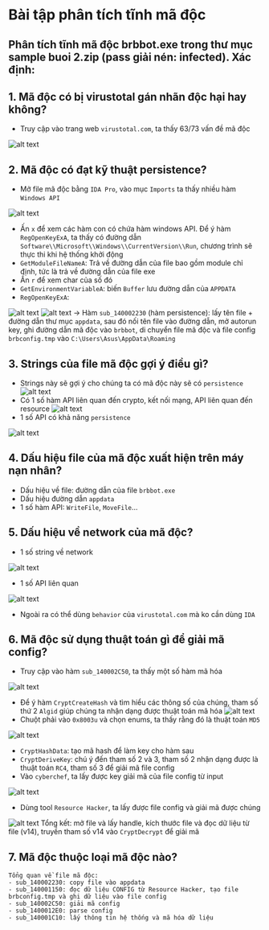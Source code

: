 # Bài tập phân tích tĩnh mã độc
## Phân tích tĩnh mã độc brbbot.exe trong thư mục sample buoi 2.zip (pass giải nén: infected). Xác định:
## 1. Mã độc có bị virustotal gán nhãn độc hại hay không?
- Truy cập vào trang web `virustotal.com`, ta thấy 63/73 vấn đề mã độc

![alt text](https://github.com/nhh9905/Phan-tich-ma-doc/blob/main/Phan%20tich%20tinh/1.png)
## 2. Mã độc có đạt kỹ thuật persistence?
- Mở file mã độc bằng `IDA Pro`, vào mục `Imports` ta thấy nhiều hàm `Windows API`

![alt text](https://github.com/nhh9905/Phan-tich-ma-doc/blob/main/Phan%20tich%20tinh/2.png)
- Ấn `x` để xem các hàm con có chứa hàm windows API. Để ý hàm `RegOpenKeyExA`, ta thấy có đường dẫn `Software\\Microsoft\\Windows\\CurrentVersion\\Run`, chương trình sẽ thực thi khi hệ thống khởi động
- `GetModuleFileNameA`: Trả về đường dẫn của file bao gồm module chỉ định, tức là trả về đường dẫn của file exe
- Ấn `r` để xem char của số đó
- `GetEnvironmentVariableA`: biến `Buffer` lưu đường dẫn của `APPDATA`
- `RegOpenKeyExA`: 

![alt text](https://github.com/nhh9905/Phan-tich-ma-doc/blob/main/Phan%20tich%20tinh/3.png)
![alt text](https://github.com/nhh9905/Phan-tich-ma-doc/blob/main/Phan%20tich%20tinh/4.png)
-> Hàm `sub_140002230` (hàm persistence): lấy tên file + đường dẫn thư mục `appdata`, sau đó nối tên file vào đường dẫn, mở autorun key, ghi đường dẫn mã độc vào `brbbot`, di chuyển file mã độc và file config `brbconfig.tmp` vào `C:\Users\Asus\AppData\Roaming`
## 3. Strings của file mã độc gợi ý điều gì?
- Strings này sẽ gợi ý cho chúng ta có mã độc này sẽ có `persistence`
![alt text](https://github.com/nhh9905/Phan-tich-ma-doc/blob/main/Phan%20tich%20tinh/5.png)
- Có 1 số hàm API liên quan đến crypto, kết nối mạng, API liên quan đến resource
![alt text](https://github.com/nhh9905/Phan-tich-ma-doc/blob/main/Phan%20tich%20tinh/6.png)
- 1 số API có khả năng `persistence`

![alt text](https://github.com/nhh9905/Phan-tich-ma-doc/blob/main/Phan%20tich%20tinh/7.png)
## 4. Dấu hiệu file của mã độc xuất hiện trên máy nạn nhân?
- Dấu hiệu về file: đường dẫn của file `brbbot.exe`
- Dấu hiệu đường dẫn `appdata`
- 1 số hàm API: `WriteFile`, `MoveFile`...
## 5. Dấu hiệu về network của mã độc?
- 1 số string về network

![alt text](https://github.com/nhh9905/Phan-tich-ma-doc/blob/main/Phan%20tich%20tinh/8.png)
- 1 số API liên quan

![alt text](https://github.com/nhh9905/Phan-tich-ma-doc/blob/main/Phan%20tich%20tinh/9.png)
- Ngoài ra có thể dùng `behavior` của `virustotal.com` mà ko cần dùng `IDA`
## 6. Mã độc sử dụng thuật toán gì để giải mã config?
- Truy cập vào hàm `sub_140002C50`, ta thấy một số hàm mã hóa

![alt text](https://github.com/nhh9905/Phan-tich-ma-doc/blob/main/Phan%20tich%20tinh/10.png)
- Để ý hàm `CryptCreateHash` và tìm hiểu các thông số của chúng, tham số thứ 2 `Algid` giúp chúng ta nhận dạng được thuật toán mã hóa
![alt text](https://github.com/nhh9905/Phan-tich-ma-doc/blob/main/Phan%20tich%20tinh/11.png)
- Chuột phải vào `0x8003u` và chọn enums, ta thấy rằng đó là thuật toán `MD5`

![alt text](https://github.com/nhh9905/Phan-tich-ma-doc/blob/main/Phan%20tich%20tinh/12.png)
- `CryptHashData`: tạo mã hash để làm key cho hàm sau
- `CryptDeriveKey`: chú ý đến tham số 2 và 3, tham số 2 nhận dạng được là thuật toán `RC4`, tham số 3 để giải mã file config
- Vào `cyberchef`, ta lấy được key giải mã của file config từ input

![alt text](https://github.com/nhh9905/Phan-tich-ma-doc/blob/main/Phan%20tich%20tinh/13.png)
- Dùng tool `Resource Hacker`, ta lấy được file config và giải mã được chúng

![alt text](https://github.com/nhh9905/Phan-tich-ma-doc/blob/main/Phan%20tich%20tinh/14.png)
Tổng kết: mở file và lấy handle, kích thước file và đọc dữ liệu từ file (v14), truyền tham số v14 vào `CryptDecrypt` để giải mã

## 7. Mã độc thuộc loại mã độc nào?

```
Tổng quan về file mã độc:
- sub_140002230: copy file vào appdata
- sub_140001150: đọc dữ liệu CONFIG từ Resource Hacker, tạo file brbconfig.tmp và ghi dữ liệu vào file config
- sub_140002C50: giải mã config
- sub_1400012E0: parse config
- sub_140001C10: lấy thông tin hệ thống và mã hóa dữ liệu
```